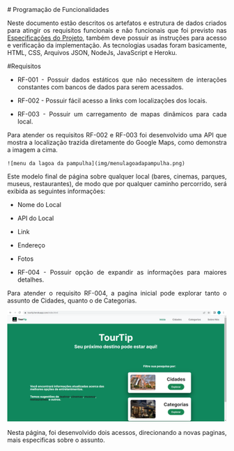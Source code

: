 <div align="justify"> 
# Programação de Funcionalidades

Neste documento estão descritos os artefatos e estrutura de dados criados para atingir os requisitos funcionais e não funcionais que foi previsto nas <a href="./specification.md">Especificações do Projeto</a>, também deve possuir as instruções para acesso e verificação da implementação. As tecnologias usadas foram basicamente, HTML, CSS, Arquivos JSON, NodeJs, JavaScript e Heroku.

#Requisitos 
* RF-001 - Possuir dados estáticos que não necessitem de interações constantes com bancos de dados para serem acessados.
  

 * RF-002 - Possuir fácil acesso a links com localizações dos locais.
 * RF-003 - Possuir um carregamento de mapas dinâmicos para cada local.
 
  Para atender os requisitos RF-002 e RF-003 foi desenvolvido uma API que mostra a localização trazida diretamente do Google Maps, como demonstra a imagem a cima. 

    ![menu da lagoa da pampulha](img/menulagoadapampulha.png) 

  Este modelo final de página sobre qualquer local (bares, cinemas, parques, museus, restaurantes), de modo que por qualquer caminho percorrido, será exibida as seguintes informações:
   * Nome do Local
   * API do Local
   * Link
   * Endereço  
   * Fotos

    
  * RF-004 - Possuir opção de expandir as informações para maiores detalhes. 

  Para atender o requisito RF-004, a pagína inicial pode explorar tanto o assunto de Cidades, quanto o de Categorias.

  ![menu Tela Inicial](img/menutelainicial.png)

  Nesta página, foi desenvolvido dois acessos, direcionando a novas paginas, mais especificas sobre o assunto.